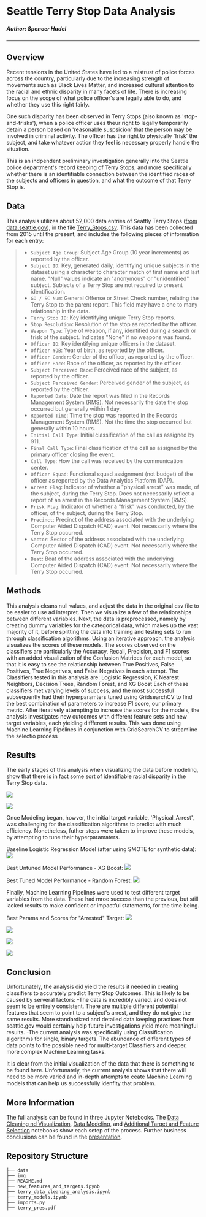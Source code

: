 # Seattle Terry Stop Data Analysis

##### Author: Spencer Hadel
***
## Overview

Recent tensions in the United States have led to a mistrust of police forces across the country, particularly due to the increasing strength of movements such as Black Lives Matter, and increased cultural attention to the racial and ethnic disparity in many facets of life. There is increasing focus on the scope of what police officer's are legally able to do, and whether they use this right fairly.

One such disparity has been observed in Terry Stops (also known as 'stop-and-frisks'), when a police officer uses theur right to legally temporarily detain a person based on 'reasonable suspsicion' that the person may be involved in criminal activity. The officer has the right to physically 'frisk' the subject, and take whatever action they feel is necessary properly handle the situation.

This is an indpendent preliminary investigation generally into the Seattle police department's record keeping of Terry Stops, and more specifically whether there is an identifiable connection between the identified races of the subjects and officers in question, and what the outcome of that Terry Stop is.


## Data
This analysis utilizes about 52,000 data entries of Seattly Terry Stops ([from data.seattle.gov](https://data.seattle.gov/Public-Safety/Terry-Stops/28ny-9ts8)), in the file [Terry_Stops.csv](./data/Terry_Stops.csv). This data has been collected from 2015 until the present, and includes the following pieces of information for each entry:

> * `Subject Age Group`: Subject Age Group (10 year increments) as reported by the officer.
> * `Subject ID`: Key, generated daily, identifying unique subjects in the dataset using a character to character match of first name and last name. "Null" values indicate an "anonymous" or "unidentified" subject. Subjects of a Terry Stop are not required to present identification.
> * `GO / SC Num`: General Offense or Street Check number, relating the Terry Stop to the parent report. This field may have a one to many relationship in the data.
> * `Terry Stop ID`: Key identifying unique Terry Stop reports.
> * `Stop Resolution`: Resolution of the stop as reported by the officer.
> * `Weapon Type`: Type of weapon, if any, identified during a search or frisk of the subject. Indicates "None" if no weapons was found.
> * `Officer ID`: Key identifying unique officers in the dataset.
> * `Officer YOB`: Year of birth, as reported by the officer.
> * `Officer Gender`: Gender of the officer, as reported by the officer.
> * `Officer Race`: Race of the officer, as reported by the officer.
> * `Subject Perceived Race`: Perceived race of the subject, as reported by the officer.
> * `Subject Perceived Gender`: Perceived gender of the subject, as reported by the officer.
> * `Reported Date`: Date the report was filed in the Records Management System (RMS). Not necessarily the date the stop occurred but generally within 1 day.
> * `Reported Time`: Time the stop was reported in the Records Management System (RMS). Not the time the stop occurred but generally within 10 hours.
> * `Initial Call Type`: Initial classification of the call as assigned by 911.
> * `Final Call Type`: Final classification of the call as assigned by the primary officer closing the event.
> * `Call Type`: How the call was received by the communication center.
> * `Officer Squad`: Functional squad assignment (not budget) of the officer as reported by the Data Analytics Platform (DAP).
> * `Arrest Flag`: Indicator of whether a "physical arrest" was made, of the subject, during the Terry Stop. Does not necessarily reflect a report of an arrest in the Records Management System (RMS).
> * `Frisk Flag`: Indicator of whether a "frisk" was conducted, by the officer, of the subject, during the Terry Stop.
> * `Precinct`: Precinct of the address associated with the underlying Computer Aided Dispatch (CAD) event. Not necessarily where the Terry Stop occurred.
> * `Sector`: Sector of the address associated with the underlying Computer Aided Dispatch (CAD) event. Not necessarily where the Terry Stop occurred.
> * `Beat`: Beat of the address associated with the underlying Computer Aided Dispatch (CAD) event. Not necessarily where the Terry Stop occurred.

## Methods
This analysis cleans null values, and adjust the data in the original csv file to be easier to use ad interpret. Then we visualize a few of the relationships between different variables.
Next, the data is preprocessed, namely by creating dummy variables for the categorical data, which makes up the vast majority of it, before splitting the data into training and testing sets to run through classification algorithms. 
Using an iterative approach, the analysis visualizes the scores of these models. The scores observed on the classifiers are particularly the Accuracy, Recall, Precision, and F1 scores with an added visualization of the Confusion Matrices for each model, so that it is easy to see the relationship between True Positives, False Positives, True Negatives, and False Negatives in each attempt.
The Classifiers tested in this analysis are: 
Logistic Regression, K Nearest Neighbors, Decision Trees, Random Forest, and XG Boost
Each of these classifiers met varying levels of success, and the most successful subsequently had their hyperparamters tuned using GridsearchCV to find the best combination of parameters to increase F1 score, our primary metric.
After iteratively attempting to increase the scores for the models, the analysis investigates new outcomes with different feature sets and new target variables, each yielding diffferent results. This was done using Machine Learning Pipelines in conjunction with GridSearchCV to streamline the selectio process


## Results

The early stages of this analysis when visualizing the data before modeling, show that there is in fact some sort of identifiable racial disparity in the Terry Stop data. 

![](./img/1-graph_arrests_race.PNG)

![](./img/2-graph_legal_race.PNG)

Once Modeling began, howver, the initial target variable, 'Physical_Arrest', was challenging for the classification algorithms to predict with much efficiency. Nonetheless, futher steps were taken to improve these models, by attempting to tune their hyperparamaters.

Baseline Logistic Regression Model (after using SMOTE for synthetic data):
![](./img/3-conf_baseline_logreg_smote.PNG)

Best Untuned Model Performance - XG Boost:
![](./img/5-conf_xgb_smote.PNG)

Best Tuned Model Performance - Random Forest:
![](./img/6-conf_fores_tuned.PNG)

Finally, Machine Learning Pipelines were used to test different target variables from the data. These had mroe success than the previous, but still lacked results to make confident or impactful statements, for the time being.


Best Params and Scores for "Arrested" Target:
![](./img/8-params_ARRESTED_smote-xgb.PNG)

![](./img/7-conf_ARRESTED_smote.PNG)

![](./img/10-params_LEGAL-xgb.PNG)

![](./img/9-conf_LEGAL.PNG)

## Conclusion
Unfortunately, the analysis did yield the results it needed in creating classifiers to accurately predict Terry Stop Outcomes. This is likely to be caused by serveral factors:
-The data is incredibly varied, and does not seem to be entirely consistent. There are multiple different potential features that seem to point to a subject's arrest, and they do not give the same results. More standardized and detailed data keeping practices from seattle.gov would certainly help future investigations yield more meaningful results.
-The current analysis was specifically using Classification algorithms for single, binary targets. The abundance of different types of data points to the possible need for multi-target Classifiers and deeper, more complex Machine Learning tasks.

It is clear from the initial visualization of the data that there is something to be found here. Unfortunately, the current analysis shows that there will need to be more varied and in-depth attempts to ceate Machine Learning models that can help us successfully idenfity that problem.


## More Information
The full analysis can be found in three Jupyter Notebooks. The [Data Cleaning nd Visualization](./terry_data_cleaning_analysis.ipynb), [Data Modeling](./terry_models.ipynb), and [Additional Target and Feature Selection](./new_features_and_targets.ipynb) notebooks show each setep of the process. Further business conclusions can be found in the [presentation](./terry_pres.pdf).

## Repository Structure

```
├── data
├── img
├── README.md
├── new_features_and_targets.ipynb
├── terry_data_cleaning_analysis.ipynb
├── terry_models.ipynb
├── imports.py
├── terry_pres.pdf
```
